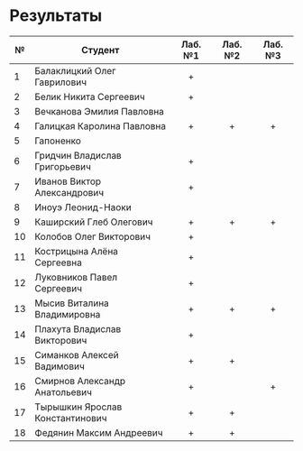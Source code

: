 # Результаты

| №   | Студент                         | Лаб. №1 | Лаб. №2 | Лаб. №3 |
| --- | ------------------------------- | :-----: | :-----: | :-----: |
| 1   | Балаклицкий Олег Гаврилович     |    +    |         |         |
| 2   | Белик Никита Сергеевич          |    +    |         |         |
| 3   | Вечканова Эмилия Павловна       |         |         |         |
| 4   | Галицкая Каролина Павловна      |    +    |    +    |    +    |
| 5   | Гапоненко                       |         |         |         |
| 6   | Гридчин Владислав Григорьевич   |    +    |         |         |
| 7   | Иванов Виктор Александрович     |    +    |         |         |
| 8   | Иноуэ Леонид-Наоки              |         |         |         |
| 9   | Каширский Глеб Олегович         |    +    |    +    |    +    |
| 10  | Колобов Олег Викторович         |    +    |         |         |
| 11  | Кострицына Алёна Сергеевна      |    +    |         |         |
| 12  | Луковников Павел Сергеевич      |    +    |         |         |
| 13  | Мысив Виталина Владимировна     |    +    |    +    |    +    |
| 14  | Плахута Владислав Викторович    |    +    |         |         |
| 15  | Симанков Алексей Вадимович      |    +    |    +    |         |
| 16  | Смирнов Александр Анатольевич   |    +    |         |    +    |
| 17  | Тырышкин Ярослав Константинович |    +    |    +    |         |
| 18  | Федянин Максим Андреевич        |    +    |    +    |         |

